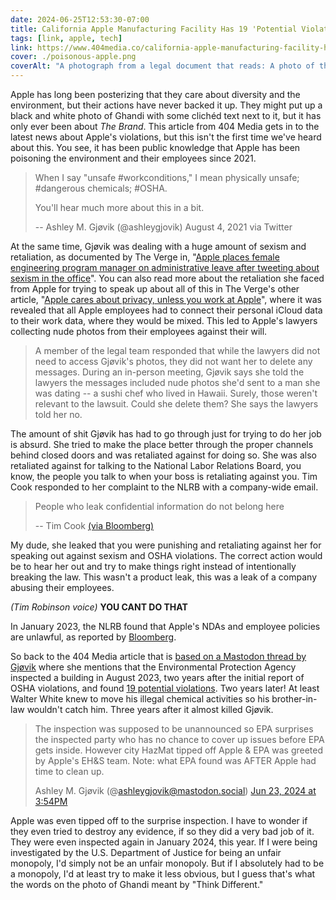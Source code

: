 ```yaml
---
date: 2024-06-25T12:53:30-07:00
title: California Apple Manufacturing Facility Has 19 'Potential Violations' of EPA Regulations
tags: [link, apple, tech]
link: https://www.404media.co/california-apple-manufacturing-facility-has-19-potential-violations-of-epa-regulations/
cover: ./poisonous-apple.png
coverAlt: "A photograph from a legal document that reads: A photo of three vents connected to Apple's 55-gallon container filled with 'Activated Carbon'. The two vents on the left are emergency vents for the double-walled tank. The vent on the right is the main vent."
---
```


Apple has long been posterizing that they care about diversity and the environment, but their actions have never backed it up. They might put up a black and white photo of Ghandi with some clichéd text next to it, but it has only ever been about _The Brand_. This article from 404 Media gets in to the latest news about Apple's violations, but this isn't the first time we've heard about this. You see, it has been public knowledge that Apple has been poisoning the environment and their employees since 2021.

> When I say "unsafe #workconditions," I mean physically unsafe; #dangerous chemicals; #OSHA.
>
> You'll hear much more about this in a bit.
>
> -- Ashley M. Gjøvik (@ashleygjovik) August 4, 2021 via Twitter

At the same time, Gjøvik was dealing with a huge amount of sexism and retaliation, as documented by The Verge in, "[Apple places female engineering program manager on administrative leave after tweeting about sexism in the office](https://www.theverge.com/2021/8/4/22610112/apple-female-engineering-manager-leave-sexism-work-environment)". You can also read more about the retaliation she faced from Apple for trying to speak up about all of this in The Verge's other article, "[Apple cares about privacy, unless you work at Apple](https://www.theverge.com/22648265/apple-employee-privacy-icloud-id)", where it was revealed that all Apple employees had to connect their personal iCloud data to their work data, where they would be mixed. This led to Apple's lawyers collecting nude photos from their employees against their will.

> A member of the legal team responded that while the lawyers did not need to access Gjøvik's photos, they did not want her to delete any messages. During an in-person meeting, Gjøvik says she told the lawyers the messages included nude photos she'd sent to a man she was dating -- a sushi chef who lived in Hawaii. Surely, those weren't relevant to the lawsuit. Could she delete them? She says the lawyers told her no.

The amount of shit Gjøvik has had to go through just for trying to do her job is absurd. She tried to make the place better through the proper channels behind closed doors and was retaliated against for doing so. She was also retaliated against for talking to the National Labor Relations Board, you know, the people you talk to when your boss is retaliating against you. Tim Cook responded to her complaint to the NLRB with a company-wide email.

> People who leak confidential information do not belong here
>
> -- Tim Cook [(via Bloomberg)](https://www.bloomberg.com/news/articles/2021-10-12/apple-ceo-s-anti-leak-edict-broke-the-law-ex-employee-alleges)

My dude, she leaked that you were punishing and retaliating against her for speaking out against sexism and OSHA violations. The correct action would be to hear her out and try to make things right instead of intentionally breaking the law. This wasn't a product leak, this was a leak of a company abusing their employees.

_(Tim Robinson voice)_ **YOU CANT DO THAT**

In January 2023, the NLRB found that Apple's NDAs and employee policies are unlawful, as reported by [Bloomberg](https://www.bloomberg.com/news/articles/2023-01-30/apple-executives-violated-worker-rights-us-labor-officials-say).

So back to the 404 Media article that is [based on a Mastodon thread by Gjøvik](https://mastodon.social/@ashleygjovik/112668309100333232) where she mentions that the Environmental Protection Agency inspected a building in August 2023, two years after the initial report of OSHA violations, and found [19 potential violations](https://www.dropbox.com/scl/fo/312oqvretg7yyhfx0ohx4/AGZduVXs0_1geqIyi0NA9nE?rlkey=3aa2tw15ek3trqlbdh7pw9erh&e=1&st=e7pg1cpp&dl=0). Two years later! At least Walter White knew to move his illegal chemical activities so his brother-in-law wouldn't catch him. Three years after it almost killed Gjøvik.

> The inspection was supposed to be unannounced so EPA surprises the inspected party who has no chance to cover up issues before EPA gets inside. However city HazMat tipped off Apple & EPA was greeted by Apple's EH&S team. Note: what EPA found was AFTER Apple had time to clean up.
>
> Ashley M. Gjøvik (@ashleygjovik@mastodon.social) [Jun 23, 2024 at 3:54PM](https://mastodon.social/@ashleygjovik/112668396498960649)

Apple was even tipped off to the surprise inspection. I have to wonder if they even tried to destroy any evidence, if so they did a very bad job of it. They were even inspected again in January 2024, this year. If I were being investigated by the U.S. Department of Justice for being an unfair monopoly, I'd simply not be an unfair monopoly. But if I absolutely had to be a monopoly, I'd at least try to make it less obvious, but I guess that's what the words on the photo of Ghandi meant by "Think Different."
